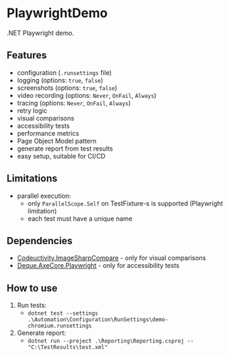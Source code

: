 # PlaywrightDemo

.NET Playwright demo.

## Features

- configuration (`.runsettings` file)
- logging (options: `true`, `false`)
- screenshots (options: `true`, `false`)
- video recording (options: `Never`, `OnFail`, `Always`)
- tracing (options: `Never`, `OnFail`, `Always`)
- retry logic
- visual comparisons
- accessibility tests
- performance metrics
- Page Object Model pattern
- generate report from test results
- easy setup, suitable for CI/CD

## Limitations

- parallel execution:
  - only `ParallelScope.Self` on TestFixture-s is supported (Playwright limitation)
  - each test must have a unique name

## Dependencies

- [Codeuctivity.ImageSharpCompare](https://www.nuget.org/packages/Codeuctivity.ImageSharpCompare/) - only for visual comparisons
- [Deque.AxeCore.Playwright](https://www.nuget.org/packages/Deque.AxeCore.Playwright) - only for accessibility tests

## How to use

1. Run tests:
   - `dotnet test --settings .\Automation\Configuration\RunSettings\demo-chromium.runsettings`
2. Generate report:
   - `dotnet run --project .\Reporting\Reporting.csproj -- "C:\TestResults\test.xml"`
